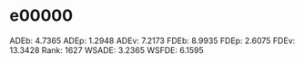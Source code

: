 # e00000

ADEb: 4.7365
ADEp: 1.2948
ADEv: 7.2173
FDEb: 8.9935
FDEp: 2.6075
FDEv: 13.3428
Rank: 1627
WSADE: 3.2365
WSFDE: 6.1595